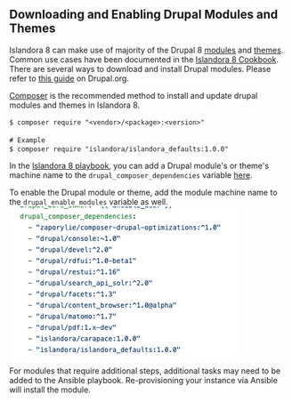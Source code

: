 ## Downloading and Enabling Drupal Modules and Themes

Islandora 8 can make use of majority of the Drupal 8 [modules](https://www.drupal.org/project/project_module) and [themes](https://www.drupal.org/project/project_theme). Common use cases have been documented in the [Islandora 8 Cookbook](https://github.com/Islandora-Labs/Islandora-Cookbook). There are several ways to download and install Drupal modules. Please refer to [this guide](https://www.drupal.org/docs/8/extending-drupal-8) on Drupal.org.

[Composer](https://www.drupal.org/docs/develop/using-composer/using-composer-to-install-drupal-and-manage-dependencies) is the recommended method to install and update drupal modules and themes in Islandora 8. 
```shell
$ composer require "<vendor>/<package>:<version>"

# Example
$ composer require "islandora/islandora_defaults:1.0.0"
```

In the [Islandora 8 playbook](https://github.com/Islandora-Devops/claw-playbook), you can add a Drupal module's or theme's machine name to the `drupal_composer_dependencies` variable [here](https://github.com/Islandora-Devops/islandora-playbook/blob/master/inventory/vagrant/group_vars/webserver/drupal.yml). 

To enable the Drupal module or theme, add the module machine name to the `drupal_enable_modules` variable as well.
![alt text](../assets/install-enable-drupal-modules_drupal_composer_dependencies.png?raw=true "drupal_composer_dependencies Screenshot")

For modules that require additional steps, additional tasks may need to be added to the Ansible playbook. Re-provisioning your instance via Ansible will install the module.
